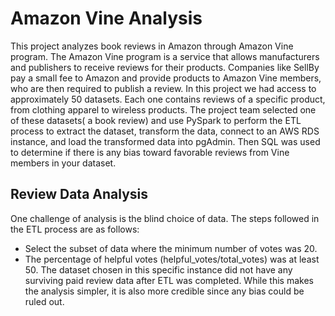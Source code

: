 # Amazon Vine Analysis
This project analyzes book reviews in Amazon through Amazon Vine program. The Amazon Vine program is a service that allows manufacturers and publishers to receive reviews for their products. Companies like SellBy pay a small fee to Amazon and provide products to Amazon Vine members, who are then required to publish a review.
In this project we had access to approximately 50 datasets. Each one contains reviews of a specific product, from clothing apparel to wireless products. The project team selected one of these datasets( a book review) and use PySpark to perform the ETL process to extract the dataset, transform the data, connect to an AWS RDS instance, and load the transformed data into pgAdmin. Then SQL was used to determine if there is any bias toward favorable reviews from Vine members in your dataset. 
## Review Data Analysis
One challenge of analysis is the blind choice of data. 
The steps followed in the ETL process are as follows:
* Select the subset of data where the minimum number of votes was 20.
* The percentage of helpful votes (helpful_votes/total_votes) was at least 50.
The dataset chosen in this specific instance did not have any surviving paid review data after ETL was completed. While this makes the analysis simpler, it is also more credible since any bias could be ruled out.

